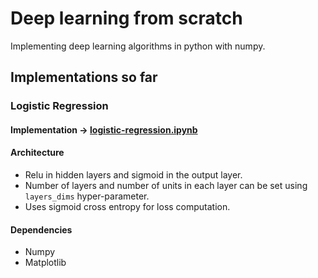 # Deep learning from scratch
Implementing deep learning algorithms in python with numpy.

## Implementations so far

### Logistic Regression

#### Implementation -> [logistic-regression.ipynb](logistic-regression.ipynb)

#### Architecture
  * Relu in hidden layers and sigmoid in the output layer.
  * Number of layers and number of units in each layer can be set using `layers_dims` hyper-parameter.
  * Uses sigmoid cross entropy for loss computation.

#### Dependencies
  * Numpy
  * Matplotlib
